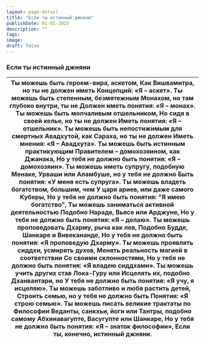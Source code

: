 ```yaml
---
layout: page-detail
title: "Если ты истинный джняни"
publishDate: 01-01-2025
description: ""
tags:
image:
draft: false
---
```


### Если ты истинный джняни

| Ты можешь быть героем-вира, аскетом,  Как Вишвамитра, но ты не должен иметь  Концепций: «Я – аскет».  Ты можешь быть степенным, безмятежным  Монахом, но там глубоко внутри, ты не  Должен иметь понятия: «Я – монах».  Ты можешь быть молчаливым отшельником,  Но сидя в своей келье, но ты не должен  Иметь понятия: «Я – отшельник».  Ты можешь быть непостижимым для смертных  Авадхутой, как Сараха, но ты не должен  Иметь мнения: «Я – Авадхута».  Ты можешь быть истинным практикующим  Правителем – домохозяином, как Джанака,  Но у тебя не должно быть понятия:  «Я – домохозяин».  Ты можешь иметь супругу, подобную Менаке, Урваши или Аламбуше, но у тебя не должно  Быть понятия: «У меня есть супруга».  Ты можешь владеть богатством, большим, чем  У царя ариев, или даже самого Куберы,  Но у тебя не должно быть понятия:  "Я имею богатство",  Ты можешь заниматься активной деятельностью  Подобно Нараде, Вьясе или Арджуне,  Но у тебя не должно быть понятия:  «Я – делаю».  Ты можешь проповедовать Дхарму, рыча как лев,  Подобно Будде, Шанкаре и Вивекананде,  Но у тебя не должно быть понятия:  «Я проповедую Дхарму».  Ты можешь проявлять сиддхи, усмирять духов,  Менять реальность магией в соответствии  Со своими склонностями,  Но у тебя не должно быть понятия:  «Я владею сиддхами».  Ты можешь учить других став Лока-Гуру или  Исцелять их, подобно Дханвантари, но  У тебя не должно быть понятия:  «Я учу, я исцеляю».  Ты можешь заботливо и любя растить детей,  Строить семью, но у тебя не должно быть  Понятия: «Я строю семью».  Ты можешь писать великие трактаты по  Философии Веданты, санкхьи, йоги или  Тантры, подобно самому  Абхинавагупте, Васугупте или Шанкаре,  Но у тебя не должно быть понятия:  «Я – знаток философии»,  Если ты, конечно, истинный джняни. |
| ----------------------------------------------------------------------------------------------------------------------------------------------------------------------------------------------------------------------------------------------------------------------------------------------------------------------------------------------------------------------------------------------------------------------------------------------------------------------------------------------------------------------------------------------------------------------------------------------------------------------------------------------------------------------------------------------------------------------------------------------------------------------------------------------------------------------------------------------------------------------------------------------------------------------------------------------------------------------------------------------------------------------------------------------------------------------------------------------------------------------------------------------------------------------------------------------------------------------------------------------------------------------------------------------------------------------------------------------------------------------------------------------------------------------------------------------------------------------------------------------------------------------------------------------------------------------------------------------------------------------------------------------------------------------------------------------------------------------------------------------------------------------------------------------------------------------------- |
  
  
